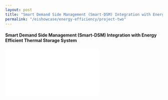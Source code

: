 ```yaml
---
layout: post
title: "Smart Demand Side Management (Smart-DSM) Integration with Energy Efficient Thermal Storage System"
permalink: "/eishowcase/energy-efficiency/project-two"
---
```

#### Smart Demand Side Management (Smart-DSM) Integration with Energy Efficient Thermal Storage System

<div class="showcase-embed-container">
	<embed type="application/pdf" src="/files/showcase/energy_efficiency_02.pdf#view=FitH">
</div>
